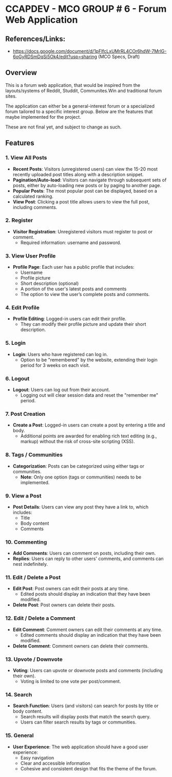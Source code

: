 # CCAPDEV - MCO GROUP # 6 - Forum Web Application

## References/Links:

- https://docs.google.com/document/d/1pFlfcLxUMrRL4COr6hdW-7MrlG-6oGyRDSmDqSi5Ok4/edit?usp=sharing (MCO Specs, Draft)

## Overview

This is a forum web application, that would be inspired from the layouts/systems of Reddit, Studdit, Communites.Win and traditional forum sites.

The application can either be a general-interest forum or a specialized forum tailored to a specific interest group. Below are the features that maybe implemented for the project. 

These are not final yet, and subject to change as such.

## Features

### 1. View All Posts
- **Recent Posts**: Visitors (unregistered users) can view the 15-20 most recently uploaded post titles along with a description snippet.
- **Pagination/Auto-load**: Visitors can navigate through subsequent sets of posts, either by auto-loading new posts or by paging to another page.
- **Popular Posts**: The most popular post can be displayed, based on a calculated ranking.
- **View Post**: Clicking a post title allows users to view the full post, including comments.

### 2. Register
- **Visitor Registration**: Unregistered visitors must register to post or comment.
  - Required information: username and password.

### 3. View User Profile
- **Profile Page**: Each user has a public profile that includes:
  - Username
  - Profile picture
  - Short description (optional)
  - A portion of the user's latest posts and comments
  - The option to view the user’s complete posts and comments.

### 4. Edit Profile
- **Profile Editing**: Logged-in users can edit their profile.
  - They can modify their profile picture and update their short description.

### 5. Login
- **Login**: Users who have registered can log in.
  - Option to be "remembered" by the website, extending their login period for 3 weeks on each visit.
  
### 6. Logout
- **Logout**: Users can log out from their account.
  - Logging out will clear session data and reset the "remember me" period.

### 7. Post Creation
- **Create a Post**: Logged-in users can create a post by entering a title and body.
  - Additional points are awarded for enabling rich text editing (e.g., markup) without the risk of cross-site scripting (XSS).

### 8. Tags / Communities
- **Categorization**: Posts can be categorized using either tags or communities.
  - **Note**: Only one option (tags or communities) needs to be implemented.

### 9. View a Post
- **Post Details**: Users can view any post they have a link to, which includes:
  - Title
  - Body content
  - Comments

### 10. Commenting
- **Add Comments**: Users can comment on posts, including their own.
- **Replies**: Users can reply to other users' comments, and comments can nest indefinitely.

### 11. Edit / Delete a Post
- **Edit Post**: Post owners can edit their posts at any time.
  - Edited posts should display an indication that they have been modified.
- **Delete Post**: Post owners can delete their posts.

### 12. Edit / Delete a Comment
- **Edit Comment**: Comment owners can edit their comments at any time.
  - Edited comments should display an indication that they have been modified.
- **Delete Comment**: Comment owners can delete their comments.

### 13. Upvote / Downvote
- **Voting**: Users can upvote or downvote posts and comments (including their own).
  - Voting is limited to one vote per post/comment.

### 14. Search
- **Search Function**: Users (and visitors) can search for posts by title or body content.
  - Search results will display posts that match the search query.
  - Users can filter search results by tags or communities.

### 15. General
- **User Experience**: The web application should have a good user experience:
  - Easy navigation
  - Clear and accessible information
  - Cohesive and consistent design that fits the theme of the forum.
